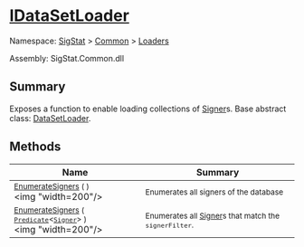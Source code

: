 # [IDataSetLoader](./IDataSetLoader.md)

Namespace: [SigStat]() > [Common](./../README.md) > [Loaders](./README.md)

Assembly: SigStat.Common.dll

## Summary
Exposes a function to enable loading collections of [Signer](https://github.com/hargitomi97/sigstat/blob/master/docs/md/SigStat/Common/Signer.md)s.  Base abstract class: [DataSetLoader](https://github.com/hargitomi97/sigstat/blob/master/docs/md/SigStat/Common/Loaders/DataSetLoader.md).

## Methods

| Name | Summary | 
| --- | --- | 
| <sub>[EnumerateSigners](./Methods/IDataSetLoader-100663923.md) (  )</sub><div style="pointer-events: none; cursor: default;"><img "width=200"/></div>| <sub>Enumerates all signers of the database</sub>| <br>
| <sub>[EnumerateSigners](./Methods/IDataSetLoader-100663924.md) ( [`Predicate`](https://docs.microsoft.com/en-us/dotnet/api/System.Predicate-1)\<[`Signer`](./../Signer.md)> )</sub><div style="pointer-events: none; cursor: default;"><img "width=200"/></div>| <sub>Enumerates all [Signer](https://github.com/hargitomi97/sigstat/blob/master/docs/md/SigStat/Common/Signer.md)s that match the `signerFilter`.</sub>| <br>


